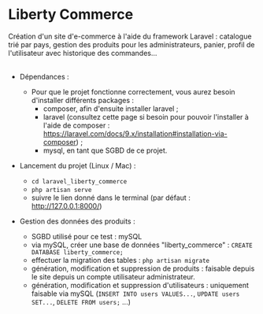 # Liberty Commerce
Création d'un site d'e-commerce à l'aide du framework Laravel : catalogue trié par pays, gestion des produits pour les administrateurs, panier, profil de l'utilisateur avec historique des commandes...
<br>
<br>

* Dépendances :
  - Pour que le projet fonctionne correctement, vous aurez besoin d'installer différents packages :
    - composer, afin d'ensuite installer laravel ;
    - laravel (consultez cette page si besoin pour pouvoir l'installer
    à l'aide de composer : https://laravel.com/docs/9.x/installation#installation-via-composer) ;
    - mysql, en tant que SGBD de ce projet.

* Lancement du projet (Linux / Mac) :
  - `cd laravel_liberty_commerce`
  - `php artisan serve`
  - suivre le lien donné dans le terminal (par défaut : http://127.0.0.1:8000/)

* Gestion des données des produits :
  - SGBD utilisé pour ce test : mySQL
  - via mySQL, créer une base de données "liberty_commerce" :
  `CREATE DATABASE liberty_commerce;`
  - effectuer la migration des tables : `php artisan migrate`
  - génération, modification et suppression de produits :
  faisable depuis le site depuis un compte utilisateur administrateur.
  - génération, modification et suppression d'utilisateurs :
  uniquement faisable via mySQL (`INSERT INTO users VALUES...`, `UPDATE users SET...`, `DELETE FROM users;` ...)
